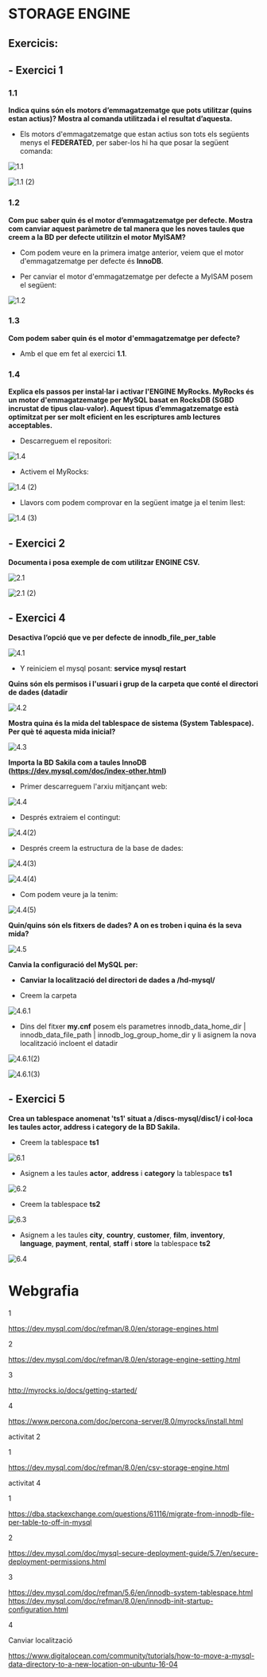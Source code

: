 # STORAGE ENGINE

## Exercicis:

## - Exercici 1

### 1.1

**Indica quins són els motors d’emmagatzematge que pots utilitzar (quins estan actius)? Mostra al comanda utilitzada i el resultat d’aquesta.**

- Els motors d'emmagatzematge que estan actius son tots els següents menys el **FEDERATED**, per saber-los hi ha que posar la següent comanda:

![1.1](https://github.com/JoelSola/Base-de-Dades/blob/main/Activitat%203/Imatges/1.1.png)

![1.1 (2)](https://github.com/JoelSola/Base-de-Dades/blob/main/Activitat%203/Imatges/1.1%20(2).png)

### 1.2

**Com puc saber quin és el motor d’emmagatzematge per defecte. Mostra com canviar aquest
paràmetre de tal manera que les noves taules que creem a la BD per defecte utilitzin el motor
MyISAM?**
- Com podem veure en la primera imatge anterior, veiem que el motor d'emmagatzematge per defecte és **InnoDB**.

- Per canviar el motor d'emmagatzematge per defecte a MyISAM posem el següent:

![1.2](https://github.com/JoelSola/Base-de-Dades/blob/main/Activitat%203/Imatges/1.2.png)

### 1.3

**Com podem saber quin és el motor d'emmagatzematge per defecte?**

- Amb el que em fet al exercici **1.1**.

### 1.4

**Explica els passos per instal·lar i activar l'ENGINE MyRocks. MyRocks és un motor d'emmagatzematge per MySQL basat en RocksDB (SGBD incrustat de tipus clau-valor). Aquest tipus d’emmagatzematge està optimitzat per ser molt eficient en les escriptures amb lectures
acceptables.**

- Descarreguem el repositori:

![1.4](https://github.com/JoelSola/Base-de-Dades/blob/main/Activitat%203/Imatges/1.4.png)

- Activem el MyRocks:

![1.4 (2)](https://github.com/JoelSola/Base-de-Dades/blob/main/Activitat%203/Imatges/1.4%20(2).png)

- Llavors com podem comprovar en la següent imatge ja el tenim llest:

![1.4 (3)](https://github.com/JoelSola/Base-de-Dades/blob/main/Activitat%203/Imatges/1.4%20(3).png)


## - Exercici 2

**Documenta i posa exemple de com utilitzar ENGINE CSV.**

![2.1](https://github.com/JoelSola/Base-de-Dades/blob/main/Activitat%203/Imatges/2.1.png)

![2.1 (2)](https://github.com/JoelSola/Base-de-Dades/blob/main/Activitat%203/Imatges/2.1%20(2).png)


## - Exercici 4

**Desactiva l’opció que ve per defecte de innodb_file_per_table**

![4.1](https://github.com/JoelSola/Base-de-Dades/blob/main/Activitat%203/Imatges/4.1.png)

- Y reiniciem el mysql posant: **service mysql restart**

**Quins són els permisos i l'usuari i grup de la carpeta que conté el directori de dades (datadir**

![4.2](https://github.com/JoelSola/Base-de-Dades/blob/main/Activitat%203/Imatges/4.2.png)

**Mostra quina és la mida del tablespace de sistema (System Tablespace). Per què té aquesta 
mida inicial?**

![4.3](https://github.com/JoelSola/Base-de-Dades/blob/main/Activitat%203/Imatges/4.3.png)

**Importa la BD Sakila com a taules InnoDB (https://dev.mysql.com/doc/index-other.html)**

- Primer descarreguem l'arxiu mitjançant web:

![4.4](https://github.com/JoelSola/Base-de-Dades/blob/main/Activitat%202/Imatges/5.png)

- Després extraiem el contingut:

![4.4(2)](https://github.com/JoelSola/Base-de-Dades/blob/main/Activitat%203/Imatges/4.4.png)

- Després creem la estructura de la base de dades:

![4.4(3)](https://github.com/JoelSola/Base-de-Dades/blob/main/Activitat%203/Imatges/4.4(2).png)

![4.4(4)](https://github.com/JoelSola/Base-de-Dades/blob/main/Activitat%203/Imatges/4.4(3).png)

- Com podem veure ja la tenim:

![4.4(5)](https://github.com/JoelSola/Base-de-Dades/blob/main/Activitat%203/Imatges/4.4(4).png)

**Quin/quins són els fitxers de dades? A on es troben i quina és la seva mida?**

![4.5](https://github.com/JoelSola/Base-de-Dades/blob/main/Activitat%203/Imatges/4.5.png)

**Canvia la configuració del MySQL per:**
- **Canviar la localització del directori de dades a /hd-mysql/**

- Creem la carpeta

![4.6.1](https://github.com/JoelSola/Base-de-Dades/blob/main/Activitat%203/Imatges/4.6.1.png)

- Dins del fitxer **my.cnf** posem els parametres innodb_data_home_dir | innodb_data_file_path | innodb_log_group_home_dir y li asignem la nova localització incloent el datadir

![4.6.1(2)](https://github.com/JoelSola/Base-de-Dades/blob/main/Activitat%203/Imatges/4.6.1(2).png)

![4.6.1(3)](https://github.com/JoelSola/Base-de-Dades/blob/main/Activitat%203/Imatges/4.6.1(3).png)


## - Exercici 5

**Crea un tablespace anomenat 'ts1' situat a /discs-mysql/disc1/ i col·loca les taules 
actor, address i category de la BD Sakila.**

- Creem la tablespace **ts1**

![6.1](https://github.com/JoelSola/Base-de-Dades/blob/main/Activitat%203/Imatges/6.2.png)

- Asignem a les taules **actor**, **address** i **category** la tablespace **ts1**

![6.2](https://github.com/JoelSola/Base-de-Dades/blob/main/Activitat%203/Imatges/6.4.png)

 - Creem la tablespace **ts2**

![6.3](https://github.com/JoelSola/Base-de-Dades/blob/main/Activitat%203/Imatges/6.3.png)

- Asignem a les taules **city**, **country**, **customer**, **film**, **inventory**, **language**, **payment**, **rental**, **staff** i **store** la tablespace **ts2**

![6.4]()









# Webgrafia

1

https://dev.mysql.com/doc/refman/8.0/en/storage-engines.html

2

https://dev.mysql.com/doc/refman/8.0/en/storage-engine-setting.html

3

http://myrocks.io/docs/getting-started/

4

https://www.percona.com/doc/percona-server/8.0/myrocks/install.html

activitat 2

1

https://dev.mysql.com/doc/refman/8.0/en/csv-storage-engine.html

activitat 4

1

https://dba.stackexchange.com/questions/61116/migrate-from-innodb-file-per-table-to-off-in-mysql

2

https://dev.mysql.com/doc/mysql-secure-deployment-guide/5.7/en/secure-deployment-permissions.html

3

https://dev.mysql.com/doc/refman/5.6/en/innodb-system-tablespace.html
https://dev.mysql.com/doc/refman/8.0/en/innodb-init-startup-configuration.html

4

Canviar localització

https://www.digitalocean.com/community/tutorials/how-to-move-a-mysql-data-directory-to-a-new-location-on-ubuntu-16-04


